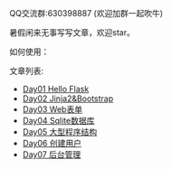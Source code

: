 QQ交流群:630398887 (欢迎加群一起吹牛)

暑假闲来无事写写文章，欢迎star。

如何使用：


文章列表:

- [Day01 Hello Flask](http://algo.site/?p=79)
- [Day02 Jinja2&Bootstrap](http://algo.site/?p=81)
- [Day03 Web表单](http://algo.site/?p=84)
- [Day04 Sqlite数据库]()
- [Day05 大型程序结构]()
- [Day06 创建用户]()
- [Day07 后台管理]()
